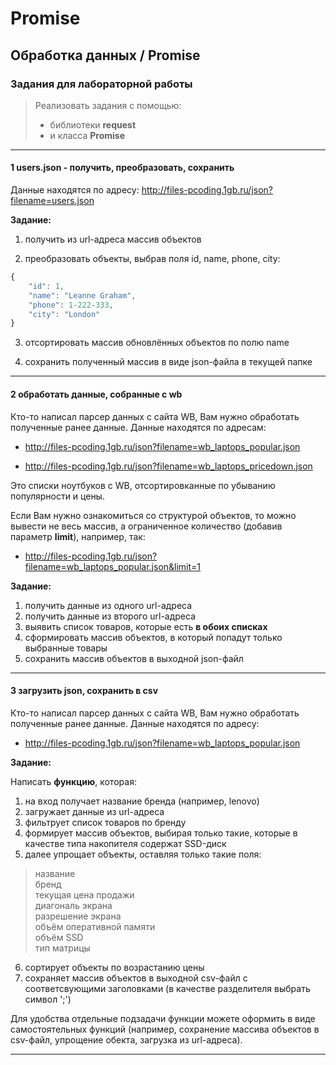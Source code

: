 # Promise

## Обработка данных / Promise  

### Задания для лабораторной работы  

> Реализовать задания с помощью: 
> - библиотеки  **request**  
> - и класса **Promise**  

---  

#### 1 users.json - получить, преобразовать, сохранить  

Данные находятся по адресу: http://files-pcoding.1gb.ru/json?filename=users.json  

**Задание:**  

1. получить из url-адреса массив объектов  

2. преобразовать объекты, выбрав поля id, name, phone, city:  

```js
{
    "id": 1,
    "name": "Leanne Graham",
    "phone": 1-222-333,
    "city": "London"
}
```

3. отсортировать массив обновлённых объектов по полю name  

4. сохранить полученный массив в виде json-файла в текущей папке  

---  

#### 2 обработать данные, собранные с wb  

Кто-то написал парсер данных с сайта WB, Вам нужно обработать полученные ранее данные. Данные находятся по адресам:  

- http://files-pcoding.1gb.ru/json?filename=wb_laptops_popular.json  

- http://files-pcoding.1gb.ru/json?filename=wb_laptops_pricedown.json  

Это списки ноутбуков с WB, отсортировканные по убыванию популярности и цены.  

Если Вам нужно ознакомиться со структурой объектов, то можно вывести не весь массив, а ограниченное количество (добавив параметр **limit**), например, так:  

- http://files-pcoding.1gb.ru/json?filename=wb_laptops_popular.json&limit=1  

**Задание:**  

1. получить данные из одного url-адреса  
2. получить данные из второго url-адреса  
3. выявить список товаров, которые есть **в обоих списках**  
4. сформировать массив объектов, в который попадут только выбранные товары  
5. сохранить массив объектов в выходной json-файл  

---  

#### 3 загрузить json, сохранить в csv  

Кто-то написал парсер данных с сайта WB, Вам нужно обработать полученные ранее данные. Данные находятся по адресу:  

- http://files-pcoding.1gb.ru/json?filename=wb_laptops_popular.json  

**Задание:**  

Написать **функцию**, которая:  

1. на вход получает название бренда (например, lenovo)  
2. загружает данные из url-адреса  
3. фильтрует список товаров по бренду  
4. формирует массив объектов, выбирая только такие, которые в качестве типа накопителя содержат SSD-диск  
5. далее упрощает объекты, оставляя только такие поля:  

> название  
> бренд  
> текущая цена продажи  
> диагональ экрана  
> разрешение экрана  
> объём оперативной памяти  
> объём SSD  
> тип матрицы  

6. сортирует объекты по возрастанию цены  
7. сохраняет массив объектов в выходной csv-файл с соответсвующими заголовками (в качестве разделителя выбрать символ ';')  

Для удобства отдельные подзадачи функции можете оформить в виде самостоятельных функций (например, сохранение массива объектов в csv-файл, упрощение обекта, загрузка из url-адреса).  

---  

